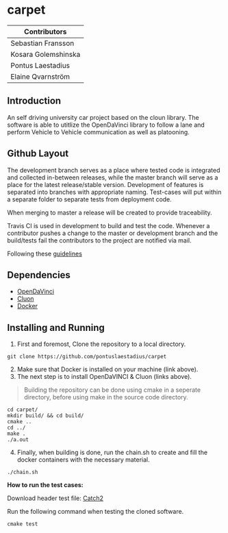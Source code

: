# carpet

| Contributors        |
| ------------------- |
| Sebastian Fransson  |
| Kosara Golemshinska |
| Pontus Laestadius   |
| Elaine Qvarnström   |

## Introduction
An self driving university car project based on the cloun library. The software is able to utitlize the OpenDaVinci library to follow a lane and perform Vehicle to Vehicle communication as well as platooning.


## Github Layout
The development branch serves as a place where tested code is integrated and collected in-between releases, while the master branch will serve as a place for the latest release/stable version.
Development of features is separated into branches with appropriate naming.
Test-cases will put within a separate folder to separate tests from deployment code.

When merging to master a release will be created to provide traceability.

Travis CI is used in development to build and test the code. Whenever a contributor pushes a change to the master or development branch and the build/tests fail the contributors to the project are notified via mail. 

Following these [guidelines](http://nvie.com/posts/a-successful-git-branching-model/)

## Dependencies
* [OpenDaVinci](https://github.com/se-research/OpenDaVINCI)
* [Cluon](https://github.com/chrberger/libcluon)
* [Docker](https://www.docker.com/)

## Installing and Running

1. First and foremost, Clone the repository to a local directory.
```
git clone https://github.com/pontuslaestadius/carpet
```
2. Make sure that Docker is installed on your machine (link above).
3. The next step is to install OpenDaVINCI & Cluon (links above).

> Building the repository can be done using cmake in a seperate directory, before using make in the source code directory.
```
cd carpet/
mkdir build/ && cd build/
cmake ..
cd ../
make .
./a.out
```
4. Finally, when building is done, run the chain.sh to create and fill the docker containers with the necessary material.
```
./chain.sh
```

**How to run the test cases:**

Download header test file: [Catch2](https://github.com/catchorg/Catch2)

Run the following command when testing the cloned software.
```
cmake test
```

